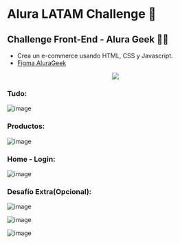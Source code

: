 # Alura LATAM Challenge 🚀
## Challenge Front-End - Alura Geek 👩‍💻

- Crea un e-commerce usando HTML, CSS y Javascript. 
- [Figma AluraGeek](https://www.figma.com/file/nGB8Mu715ZM12SDbGMpLsJ/AluraGeek-(Copy-Orli)?type=design&node-id=0-1&mode=design&t=4hxjNDwRxWtB6pXF-0)

<p align="center">
  <a href="https://skillicons.dev">
    <img src="https://skillicons.dev/icons?i=html,css,javascript,figma,trello&perline=9" />
  </a>
</p>

### Tudo:
![image](https://github.com/Orliluq/AluraGeek/assets/122529721/5f2374b3-7423-4a80-9a86-7eb1d6063a99)

### Productos:
![image](https://github.com/Orliluq/AluraGeek/assets/122529721/ebcafb18-e0bd-4d6c-b39d-0060d7ebf81e)

### Home - Login:
![image](https://github.com/Orliluq/AluraGeek/assets/122529721/b53ea9d3-69a5-43d5-9e27-760804d9cea4)

### Desafío Extra(Opcional):
![image](https://github.com/Orliluq/AluraGeek/assets/122529721/a24f3ce7-0b3a-48d1-acab-cb7f6d22649e)

![image](https://github.com/Orliluq/AluraGeek/assets/122529721/2a6df285-6cbb-41f0-9ace-365d115b967d)

![image](https://github.com/Orliluq/AluraGeek/assets/122529721/7de64de0-5cc8-4471-ab05-7494be302053)

